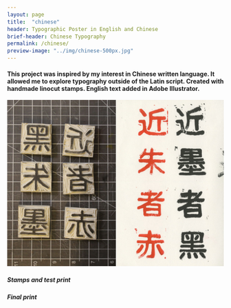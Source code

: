 ```yaml
---
layout: page
title:  "chinese"
header: Typographic Poster in English and Chinese
brief-header: Chinese Typography
permalink: /chinese/
preview-image: "../img/chinese-500px.jpg"
---
```


#### This project was inspired by my interest in Chinese written language. It allowed me to explore typography outside of the Latin script. Created with handmade linocut stamps. English text added in Adobe Illustrator.

![Chinese Typography Stamps](../img/chinese-process-1280px.jpg)

##### Stamps and test print

##### Final print